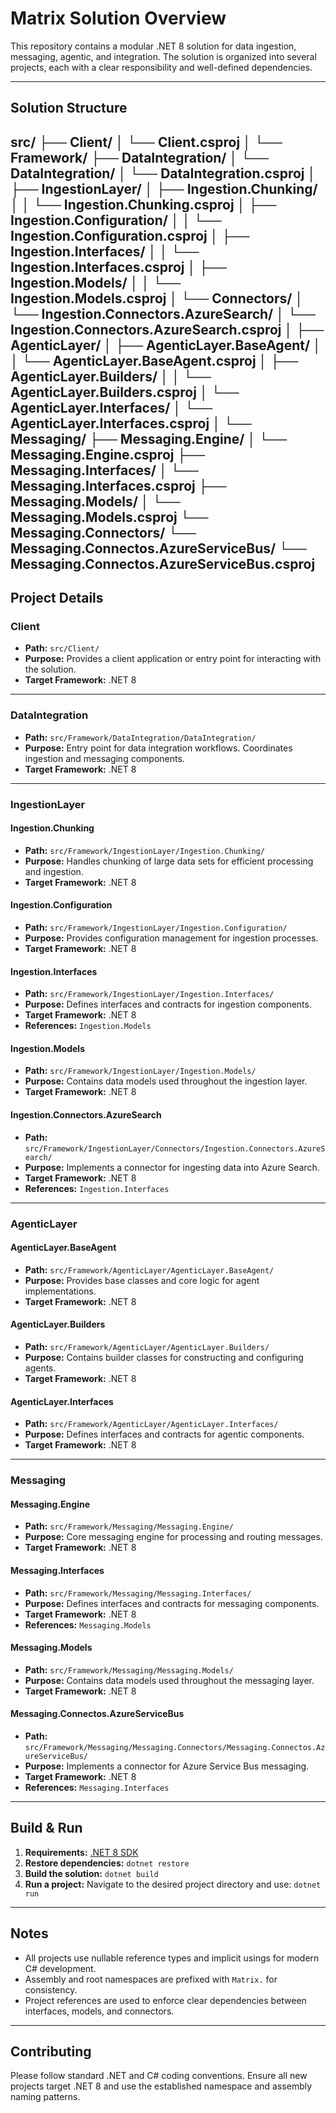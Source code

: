 ﻿# Matrix Solution Overview

This repository contains a modular .NET 8 solution for data ingestion, messaging, agentic, and integration. The solution is organized into several projects, each with a clear responsibility and well-defined dependencies.

---

## Solution Structure

src/
├── Client/
│   └── Client.csproj
│
└── Framework/
    ├── DataIntegration/
    │   └── DataIntegration/
    │       └── DataIntegration.csproj
    │
    ├── IngestionLayer/
    │   ├── Ingestion.Chunking/
    │   │   └── Ingestion.Chunking.csproj
    │   ├── Ingestion.Configuration/
    │   │   └── Ingestion.Configuration.csproj
    │   ├── Ingestion.Interfaces/
    │   │   └── Ingestion.Interfaces.csproj
    │   ├── Ingestion.Models/
    │   │   └── Ingestion.Models.csproj
    │   └── Connectors/
    │       └── Ingestion.Connectors.AzureSearch/
    │           └── Ingestion.Connectors.AzureSearch.csproj
    │
    ├── AgenticLayer/
    │   ├── AgenticLayer.BaseAgent/
    │   │   └── AgenticLayer.BaseAgent.csproj
    │   ├── AgenticLayer.Builders/
    │   │   └── AgenticLayer.Builders.csproj
    │   └── AgenticLayer.Interfaces/
    │       └── AgenticLayer.Interfaces.csproj
    │
    └── Messaging/
        ├── Messaging.Engine/
        │   └── Messaging.Engine.csproj
        ├── Messaging.Interfaces/
        │   └── Messaging.Interfaces.csproj
        ├── Messaging.Models/
        │   └── Messaging.Models.csproj
        └── Messaging.Connectors/
            └── Messaging.Connectos.AzureServiceBus/
                └── Messaging.Connectos.AzureServiceBus.csproj
---

## Project Details

### Client

- **Path:** `src/Client/`
- **Purpose:** Provides a client application or entry point for interacting with the solution.
- **Target Framework:** .NET 8

---

### DataIntegration

- **Path:** `src/Framework/DataIntegration/DataIntegration/`
- **Purpose:** Entry point for data integration workflows. Coordinates ingestion and messaging components.
- **Target Framework:** .NET 8

---

### IngestionLayer

#### Ingestion.Chunking

- **Path:** `src/Framework/IngestionLayer/Ingestion.Chunking/`
- **Purpose:** Handles chunking of large data sets for efficient processing and ingestion.
- **Target Framework:** .NET 8

#### Ingestion.Configuration

- **Path:** `src/Framework/IngestionLayer/Ingestion.Configuration/`
- **Purpose:** Provides configuration management for ingestion processes.
- **Target Framework:** .NET 8

#### Ingestion.Interfaces

- **Path:** `src/Framework/IngestionLayer/Ingestion.Interfaces/`
- **Purpose:** Defines interfaces and contracts for ingestion components.
- **Target Framework:** .NET 8
- **References:** `Ingestion.Models`

#### Ingestion.Models

- **Path:** `src/Framework/IngestionLayer/Ingestion.Models/`
- **Purpose:** Contains data models used throughout the ingestion layer.
- **Target Framework:** .NET 8

#### Ingestion.Connectors.AzureSearch

- **Path:** `src/Framework/IngestionLayer/Connectors/Ingestion.Connectors.AzureSearch/`
- **Purpose:** Implements a connector for ingesting data into Azure Search.
- **Target Framework:** .NET 8
- **References:** `Ingestion.Interfaces`

---

### AgenticLayer

#### AgenticLayer.BaseAgent

- **Path:** `src/Framework/AgenticLayer/AgenticLayer.BaseAgent/`
- **Purpose:** Provides base classes and core logic for agent implementations.
- **Target Framework:** .NET 8

#### AgenticLayer.Builders

- **Path:** `src/Framework/AgenticLayer/AgenticLayer.Builders/`
- **Purpose:** Contains builder classes for constructing and configuring agents.
- **Target Framework:** .NET 8

#### AgenticLayer.Interfaces

- **Path:** `src/Framework/AgenticLayer/AgenticLayer.Interfaces/`
- **Purpose:** Defines interfaces and contracts for agentic components.
- **Target Framework:** .NET 8

---

### Messaging

#### Messaging.Engine

- **Path:** `src/Framework/Messaging/Messaging.Engine/`
- **Purpose:** Core messaging engine for processing and routing messages.
- **Target Framework:** .NET 8

#### Messaging.Interfaces

- **Path:** `src/Framework/Messaging/Messaging.Interfaces/`
- **Purpose:** Defines interfaces and contracts for messaging components.
- **Target Framework:** .NET 8
- **References:** `Messaging.Models`

#### Messaging.Models

- **Path:** `src/Framework/Messaging/Messaging.Models/`
- **Purpose:** Contains data models used throughout the messaging layer.
- **Target Framework:** .NET 8

#### Messaging.Connectos.AzureServiceBus

- **Path:** `src/Framework/Messaging/Messaging.Connectors/Messaging.Connectos.AzureServiceBus/`
- **Purpose:** Implements a connector for Azure Service Bus messaging.
- **Target Framework:** .NET 8
- **References:** `Messaging.Interfaces`

---

## Build & Run

1. **Requirements:** [.NET 8 SDK](https://dotnet.microsoft.com/download/dotnet/8.0)
2. **Restore dependencies:** `dotnet restore`
3. **Build the solution:** `dotnet build`
4. **Run a project:**
   Navigate to the desired project directory and use: `dotnet run`

---

## Notes

- All projects use nullable reference types and implicit usings for modern C# development.
- Assembly and root namespaces are prefixed with `Matrix.` for consistency.
- Project references are used to enforce clear dependencies between interfaces, models, and connectors.

---

## Contributing

Please follow standard .NET and C# coding conventions. Ensure all new projects target .NET 8 and use the established namespace and assembly naming patterns.
